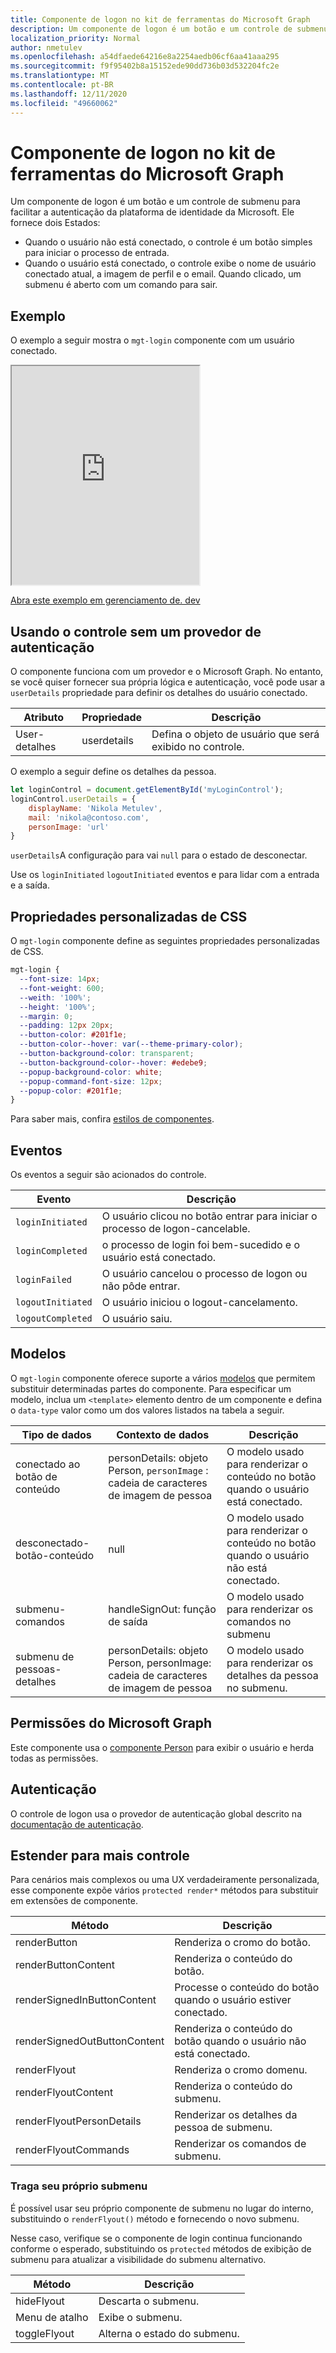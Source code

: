```yaml
---
title: Componente de logon no kit de ferramentas do Microsoft Graph
description: Um componente de logon é um botão e um controle de submenu para facilitar a autenticação da plataforma de identidade da Microsoft.
localization_priority: Normal
author: nmetulev
ms.openlocfilehash: a54dfaede64216e8a2254aedb06cf6aa41aaa295
ms.sourcegitcommit: f9f95402b8a15152ede90dd736b03d532204fc2e
ms.translationtype: MT
ms.contentlocale: pt-BR
ms.lasthandoff: 12/11/2020
ms.locfileid: "49660062"
---
```

# <a name="login-component-in-the-microsoft-graph-toolkit"></a>Componente de logon no kit de ferramentas do Microsoft Graph

Um componente de logon é um botão e um controle de submenu para facilitar a autenticação da plataforma de identidade da Microsoft. Ele fornece dois Estados:
* Quando o usuário não está conectado, o controle é um botão simples para iniciar o processo de entrada.
* Quando o usuário está conectado, o controle exibe o nome de usuário conectado atual, a imagem de perfil e o email. Quando clicado, um submenu é aberto com um comando para sair.

## <a name="example"></a>Exemplo

O exemplo a seguir mostra o `mgt-login` componente com um usuário conectado. 

<iframe src="https://mgt.dev/iframe.html?id=components-mgt-login--login&source=docs" height="350"></iframe>

[Abra este exemplo em gerenciamento de. dev](https://mgt.dev/?path=/story/components-mgt-login--login&source=docs)

## <a name="using-the-control-without-an-authentication-provider"></a>Usando o controle sem um provedor de autenticação

O componente funciona com um provedor e o Microsoft Graph. No entanto, se você quiser fornecer sua própria lógica e autenticação, você pode usar a `userDetails` propriedade para definir os detalhes do usuário conectado. 

| Atributo | Propriedade | Descrição |
| --- | --- | -- |
| User-detalhes | userdetails | Defina o objeto de usuário que será exibido no controle. |

O exemplo a seguir define os detalhes da pessoa.

```js
let loginControl = document.getElementById('myLoginControl');
loginControl.userDetails = {
    displayName: 'Nikola Metulev',
    mail: 'nikola@contoso.com',
    personImage: 'url'
}
```

`userDetails`A configuração para vai `null` para o estado de desconectar.

Use os `loginInitiated` `logoutInitiated` eventos e para lidar com a entrada e a saída. 

## <a name="css-custom-properties"></a>Propriedades personalizadas de CSS

O `mgt-login` componente define as seguintes propriedades personalizadas de CSS.

```css
mgt-login {
  --font-size: 14px;
  --font-weight: 600;
  --weith: '100%';
  --height: '100%';
  --margin: 0;
  --padding: 12px 20px;
  --button-color: #201f1e;
  --button-color--hover: var(--theme-primary-color);
  --button-background-color: transparent;
  --button-background-color--hover: #edebe9;
  --popup-background-color: white;
  --popup-command-font-size: 12px;
  --popup-color: #201f1e;
}
```

Para saber mais, confira [estilos de componentes](../customize-components/style.md).

## <a name="events"></a>Eventos

Os eventos a seguir são acionados do controle.

| Evento | Descrição |
| --- | --- |
| `loginInitiated` | O usuário clicou no botão entrar para iniciar o processo de logon-cancelable.|
| `loginCompleted` | o processo de login foi bem-sucedido e o usuário está conectado. |
| `loginFailed` | O usuário cancelou o processo de logon ou não pôde entrar.|
| `logoutInitiated` | O usuário iniciou o logout-cancelamento. |
| `logoutCompleted` | O usuário saiu. |

## <a name="templates"></a>Modelos

O `mgt-login` componente oferece suporte a vários [modelos](../customize-components/templates.md) que permitem substituir determinadas partes do componente. Para especificar um modelo, inclua um `<template>` elemento dentro de um componente e defina o `data-type` valor como um dos valores listados na tabela a seguir. 

| Tipo de dados | Contexto de dados | Descrição |
| --- | --- | --- |
| conectado ao botão de conteúdo | personDetails: objeto Person, `personImage` : cadeia de caracteres de imagem de pessoa | O modelo usado para renderizar o conteúdo no botão quando o usuário está conectado. |
| desconectado-botão-conteúdo | null | O modelo usado para renderizar o conteúdo no botão quando o usuário não está conectado. |
| submenu-comandos | handleSignOut: função de saída | O modelo usado para renderizar os comandos no submenu |
| submenu de pessoas-detalhes | personDetails: objeto Person, personImage: cadeia de caracteres de imagem de pessoa | O modelo usado para renderizar os detalhes da pessoa no submenu. |

## <a name="microsoft-graph-permissions"></a>Permissões do Microsoft Graph

Este componente usa o [componente Person](./person.md) para exibir o usuário e herda todas as permissões. 

## <a name="authentication"></a>Autenticação

O controle de logon usa o provedor de autenticação global descrito na [documentação de autenticação](../providers/providers.md). 

## <a name="extend-for-more-control"></a>Estender para mais controle

Para cenários mais complexos ou uma UX verdadeiramente personalizada, esse componente expõe vários `protected render*` métodos para substituir em extensões de componente.

| Método | Descrição |
| - | - |
| renderButton | Renderiza o cromo do botão. |
| renderButtonContent | Renderiza o conteúdo do botão. |
| renderSignedInButtonContent | Processe o conteúdo do botão quando o usuário estiver conectado. |
| renderSignedOutButtonContent | Renderiza o conteúdo do botão quando o usuário não está conectado. |
| renderFlyout | Renderiza o cromo domenu. |
| renderFlyoutContent | Renderiza o conteúdo do submenu. |
| renderFlyoutPersonDetails | Renderizar os detalhes da pessoa de submenu. |
| renderFlyoutCommands | Renderizar os comandos de submenu. |

### <a name="bring-your-own-flyout"></a>Traga seu próprio submenu

É possível usar seu próprio componente de submenu no lugar do interno, substituindo o `renderFlyout()` método e fornecendo o novo submenu.

Nesse caso, verifique se o componente de login continua funcionando conforme o esperado, substituindo os `protected` métodos de exibição de submenu para atualizar a visibilidade do submenu alternativo.

| Método | Descrição |
| - | - |
| hideFlyout | Descarta o submenu. |
| Menu de atalho | Exibe o submenu. |
| toggleFlyout | Alterna o estado do submenu. |
